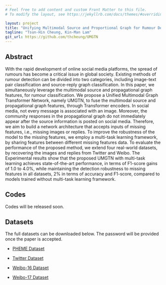 ```yaml
---
# Feel free to add content and custom Front Matter to this file.
# To modify the layout, see https://jekyllrb.com/docs/themes/#overriding-theme-defaults

layout: project
title: "Unifying Multimodal Source and Proportional Graph for Rumour Detection on Social Media with Missing Features"
tagline: "Tsun-Hin Cheung, Kin-Man Lam"
git_url: https://github.com/thcheung/UMGTN
---
```


## Abstract

With the rapid development of online social media platforms, the spread of rumours has become a critical issue in global society. Existing methods of rumour detection can be divided into two categories, including image-text pair classification and source-reply graph classification. In this paper, we simultaneously leverage the multimodal source and propagational graph features, for rumour classification. We propose a Unified Multimodal Graph Transformer Network, namely UMGTN, to fuse the multimodal source and propagational graph features, through Transformer encoders. In social media, not every message is associated with an image. Moreover, the community responses in the propagational graph do not immediately appear after the source information is posted on social media. Therefore, we aim to build a network architecture that accepts inputs of missing features, i.e., missing images or replies. To improve the robustness of the model to the missing features, we employ a multi-task learning framework, by sharing features between different missing features data. To evaluate the performance of the proposed method, we extend four real-world datasets, by recovering the images and replies from Twitter and Weibo. The Experimental results show that the proposed UMGTN with multi-task learning achieves state-of-the-art performance, in terms of F1-score gains of 1.0 to 4.0%, while maintaining the detection robustness to missing features in all datasets, 2% in terms of accuracy and F1-score, compared to models trained without multi-task learning framework.

## Codes

Codes will be released soon.

## Datasets

The full datasets can be downloaded below. The password will be provided once the paper is accepted.

- [PHEME Dataset](https://connectpolyu-my.sharepoint.com/:u:/g/personal/15083269d_connect_polyu_hk/EWMDKoZhXfNBsjZy0IHwss0B50OhrxctkUWbAiOpq3cuXQ?e=XcTKgo)

- [Twitter Dataset](https://connectpolyu-my.sharepoint.com/:u:/g/personal/15083269d_connect_polyu_hk/EXvz_v8eypRPpa9tGDh79MsB9rPvDrmlNZBwPrh8zHt38w?e=JvNJsl)

- [Weibo-16 Dataset](https://connectpolyu-my.sharepoint.com/:u:/g/personal/15083269d_connect_polyu_hk/EU5duP8NOKtOlvHmpCLp0dEB06TYkwWfhUUyyMEvkFQN1A?e=P8bNqP)

- [Weibo-17 Dataset](https://connectpolyu-my.sharepoint.com/:u:/g/personal/15083269d_connect_polyu_hk/EQfnvtPJPU9DmmyRp1UST8UBjK-MolS9mx2DevZJ8vgoEg?e=SXCxQJ)